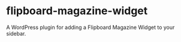 flipboard-magazine-widget
=========================

A WordPress plugin for adding a Flipboard Magazine Widget to your sidebar.
